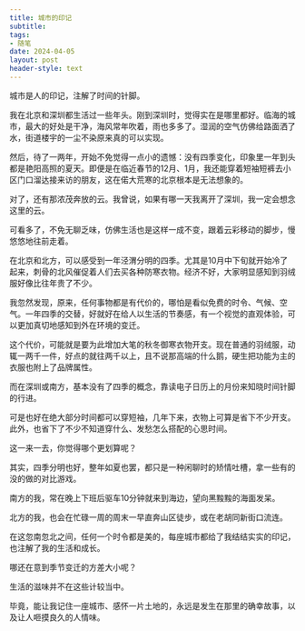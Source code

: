 ```yaml
---
title: 城市的印记
subtitle: 
tags: 
- 随笔
date: 2024-04-05
layout: post
header-style: text
---
```


城市是人的印记，注解了时间的针脚。

我在北京和深圳都生活过一些年头。刚到深圳时，觉得实在是哪里都好。临海的城市，最大的好处是干净，海风常年吹着，雨也多多了。湿润的空气仿佛给路面洒了水，街道楼宇的一尘不染原来真的可以实现。

然后，待了一两年，开始不免觉得一点小的遗憾：没有四季变化，印象里一年到头都是艳阳高照的夏天。即便是在临近春节的12月、1月，我还能穿着短袖短裤去小区门口溜达接来访的朋友，这在偌大荒寒的北京根本是无法想象的。

对了，还有那浓茂奔放的云。我曾说，如果有哪一天我离开了深圳，我一定会想念这里的云。

可看多了，不免无聊乏味，仿佛生活也是这样一成不变，跟着云彩移动的脚步，慢悠悠地往前走着。

在北京和北方，可以感受到一年泾渭分明的四季。尤其是10月中下旬就开始冷了起来，刺骨的北风催促着人们去买各种防寒衣物。经济不好，大家明显感知到羽绒服好像比往年贵了不少。

我忽然发现，原来，任何事物都是有代价的，哪怕是看似免费的时令、气候、空气。一年四季的交替，好就好在给人以生活的节奏感，有一个视觉的直观体验，可以更加真切地感知到外在环境的变迁。

这个代价，可能就是要为此增加大笔的秋冬御寒衣物开支。现在普通的羽绒服，动辄一两千一件，好点的就往两千以上，且不说那高端的什么鹅，硬生把功能为主的衣服也附上了品牌属性。

而在深圳或南方，基本没有了四季的概念，靠读电子日历上的月份来知晓时间针脚的行进。

可是也好在绝大部分时间都可以穿短袖，几年下来，衣物上可算是省下不少开支。此外，也省下了不少不知道穿什么、发愁怎么搭配的心思时间。

这一来一去，你觉得哪个更划算呢？

其实，四季分明也好，整年如夏也罢，都只是一种闲聊时的矫情吐槽，拿一些有的没的做的对比游戏。

南方的我，常在晚上下班后驱车10分钟就来到海边，望向黑黢黢的海面发呆。

北方的我，也会在忙碌一周的周末一早直奔山区徒步，或在老胡同新街口流连。

在这忽南忽北之间，任何一个时令都是美的，每座城市都给了我结结实实的印记，也注解了我的生活和成长。

哪还在意到季节变迁的方差大小呢？

生活的滋味并不在这些计较当中。

毕竟，能让我记住一座城市、感怀一片土地的，永远是发生在那里的确幸故事，以及让人咂摸良久的人情味。